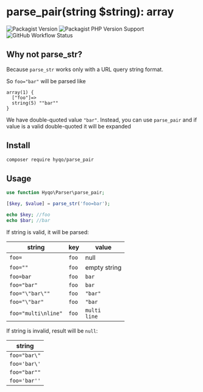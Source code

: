 # parse_pair(string $string): array
![Packagist Version](https://img.shields.io/packagist/v/hyqo/parse-pair?style=flat-square)
![Packagist PHP Version Support](https://img.shields.io/packagist/php-v/hyqo/parse-pair?style=flat-square)
![GitHub Workflow Status](https://img.shields.io/github/workflow/status/hyqo/parse-pair/run-tests?style=flat-square&label=tests)
## Why not parse_str?
Because `parse_str` works only with a URL query string format.

So `foo="bar"` will be parsed like
```text
array(1) {
  ["foo"]=>
  string(5) ""bar""
}
```
We have double-quoted value `"bar"`. Instead, you can use `parse_pair` and if value is a valid double-quoted it will be expanded

## Install

```sh
composer require hyqo/parse_pair
```

## Usage
```php
use function Hyqo\Parser\parse_pair;

[$key, $value] = parse_str('foo=bar');

echo $key; //foo
echo $bar; //bar
```

If string is valid, it will be parsed:

| string              | key   | value              |
|---------------------|-------|--------------------|
| `foo=`              | `foo` | null               | 
| `foo=""`            | `foo` | empty string       | 
| `foo=bar`           | `foo` | `bar`              | 
| `foo="bar"`         | `foo` | `bar`              | 
| `foo="\"bar\""`     | `foo` | `"bar"`            |
| `foo="\"bar"`       | `foo` | `"bar`             |
| `foo="multi\nline"` | `foo` | `multi`<br/>`line` |


If string is invalid, result will be `null`:

| string       |
|--------------|
| `foo="bar\"` | 
| `foo='bar\'` |
| `foo="bar""` |
| `foo='bar''` |
